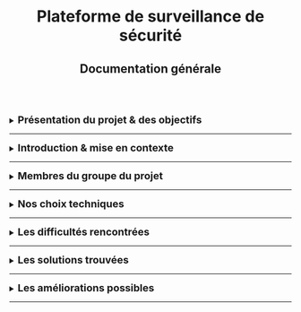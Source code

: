 <div align="center"><h1>Plateforme de surveillance de sécurité </h1></div>
<div align="center"><h2>Documentation générale</h2></div>
<br>
<br>
<br>

<details>
<summary><strong><font size="+1">Présentation du projet & des objectifs</font></strong></summary>

### _Présentation_
Qu'est-ce que la surveillance de la sécurité ?<br>
Cela consiste à inspecter le trafic réseau et l'infrastructure informatique à la recherche de signes de problèmes de sécurité. Ces signes peuvent fournir aux équipes informatiques des informations précieuses sur la posture de cybersécurité de l'organisation.<br>
  * **_Exemple_** :  
    Les équipes de sécurité peuvent remarquer des modifications inhabituelles apportées aux politiques de contrôle d'accès. Cela peut entraîner des flux de trafic inattendus entre les systèmes sur site et les applications Web non reconnues. Cela peut permettre d'alerter rapidement en cas de cyberattaque active, ce qui donne aux équipes de sécurité suffisamment de temps pour mener des efforts de correction et empêcher la perte de données.

### _Objectif principal_
Notre objectif principal est d'installer une plateforme de surveillance de sécurité.<br>
A la volonté du client, cette plateforme sera basé sur le logiciel Security Onion.<br>

### _Objectif secondaire_
Notre objectif secondaire est de mettre en place des règles de détection intrusion sur le réseau du client.

### _Les livrables_
Ce projet est livré avec trois documentations :
<dl>
  <dt>README - Documentation Générale</dt>
  <dd>Ce document est une présentation générale de notre projet.</dd>
  <dt>INSTALL - Documentation pour les administrateurs</dt>
  <dd>Ce document est une présentation pour les administrateurs qui devront installés les machines serveurs & clientes.<br>
  Il est livré avec un FAQ.</dd>
  <dt>USER_GUIDE - Documentation pour les utilisateurs</dt>
  <dd>Ce document est une présentation pour les utilisateurs qui décrira comment utiliser le système.<br>
  Il est livré avec un FAQ</dd>
</dl>

</details>

<HR>

<details>
<summary><strong><font size="+1">Introduction & mise en contexte</font></strong></summary>
<br>

Dans un monde où les cybermenaces sont en constante évolution, les entreprises doivent renforcer leur posture de sécurité.  
**Security Onion** se positionne comme une solution robuste pour les organisations cherchant à améliorer leur détection d'intrusions et leur réponse aux incidents.  
Grace à ses capacités de collecte de données, de visualisation et d'analyse, elle permet aux équipes de sécurité d'identifier rapidement les anomalies et les comportements suspects au sein de leur réseau.  
<br>
<div align="center"><img src="https://github.com/WildCodeSchool/TSSR-BDX-0924-P1-G3/blob/main/Images/securitylogo.png" width="25%"/></div><br>

Les entreprises, *grans ou petites*, peuvent déployer Security Onion pour créer un environnement de sécurité proactive, où la surveillance continue et l'analyse approfondie des données leur permettent de réagir efficacement face aux cyberattaques.  
En intégrant cette solution dnas leur infrastructure, elles se dotent d'un outil puissant pour sécuriser leurs actifs numériques et protéger leurs informations sensibles.  
<br>

De plus, [Security Onion](https://docs.securityonion.net/en/2.4/about.html) est une plateforme gratuite et OpenSource conçue par des défenseurs pour des défenseurs.  
Elle comprend la visibilité du réseau, la visibilité de l'hôte, la détecttion d'intrusion avec la méthode **Honeypot**, la gestion des journaux et la gestion des cas.  
Doug Burks a lancé Secuiry Onion en tant que projet libre et ouvert en 2008 puis a fondé en 2014 : Security Onion Solutions.  

</details>

<HR>

<details>
<summary><strong><font size="+1">Membres du groupe du projet</font></strong></summary>

#### Le groupe est composé de :
  * Sybill GRIBONVAL
  * Hamza MALKI

##### Scrum Master
Un Scrum Master ficilite l'application du sprint et de ses tâches.

##### Product Owner
Un Product Owner est le porteur de la vision du client et fait en sorte que sa vision soit respecté.

##### Semaine 1

Membre | Rôles | Tâches  
--- | --- | ---
Sybill | Scrum Master | Recherche sur les plateformes de surveillance de sécurité. <br> Création des fichiers Markdown sur GitHub.
Hamza | Product Owner | Recherche sur le logiciel Security Onion. <br> Recherche sur le serveur Linux CentOS pour Security Onion.
  
##### Semaine 2

Membre | Rôles | Tâches  
--- | --- | ---
Sybill | Product Owner | Finaliser le dépôt GitHub. <br> Création de la présentation.
Hamza | Scrum Master | Recherche sur les règles de détection. <br> Installation de la machine virtuelle Security Onion.

</details>

<HR>

<details>
<summary><strong><font size="+1">Nos choix techniques</font></strong></summary>

### Machine cliente
Le client peut être soit sous Ubuntu soit sous Windows avec la configuration suivante :
  * Nom
  * Compte utilisateur
  * Mot de passe
  * Adresse IP Fixe
Le client a souhaité d'avoir ses machines clientes sous Ubuntu.
Pour plus de détail, allez au chapitre **Installation des postes clients** de la documentation pour les administrateurs.

### Machine serveur
Security Onion dispose de son propre système d'exploitation qui basé sur Linux CentOS.  
Lors de l'installation de Security Onion sur une machine virtuelle, nous choisirons l'option *Import* qui est la plus basique et la plus simple version de Security Onion à utiliser.  
Cependant, pour une utilisation approfondie, nous conseillons de prendre l'option *StandAlone* qui sera la plus simple à utiliser mais complète au niveaux de la configuration pour une production.  
Pour plus de détail, allez au chapitre **Configuration & installation** de la documentation pour les administrateurs.

</details>

<HR>

<details>
<summary><strong><font size="+1">Les difficultés rencontrées</font></strong></summary>
<br>

Ci-dessous, une liste des difficultés que nous avons rencontrés lors de ce projet :
  * Utilisation du Markdown pour structurer la documentation et l'implémenter
  * Appliquer la méthode agile SCRUM
  * En raison de la complexité du projet et de son objectif centré sur la recherche et la documentation. Nous 
    n'avons pas été en mesure de réaliser tous les tests techniques et approfondis nécessaires pour une utilisation 
    complète du logiciel Security Onion. Nous sommes donc amenés à privilégier une présentation qui met l'accent 
    sur les aspects théoriques plutôt que techniques. 
  * Du fait de la complexité du logiciel et qu'il propose un large spectre d'outils, la machine où sera installé 
    Security Onion devra être assez puissante.
    En conséquence, il faudra avoir un budget financier pour cette machine. Cependant le client a choisi Security 
    Onion car il est OpenSource & **gratuit**.
  * Pour poursuivre sur le large spectre d'outils que propose Security Onion, sans documentation ou tutoriel, il 
    est vite facile de se perdre entre les outils proposés.

</details>

<HR>

<details>
<summary><strong><font size="+1">Les solutions trouvées</font></strong></summary>
<br>

### La méthode agile Scrum
Pour nous aider à appliquer la méthode agile Scrum, nous avons utilisés l'outils Trello qui nous a permit d'optimiser la gestion des tâches et de la coordination au sein de l'équipe.  
Cela facilite le suivi de l'avancement du projet et favorise une collaboration harmonieuse de l'équipe.
<br>

### Documentation Security Onion
Dans le chapitres **Les difficultés rencontrées**, nous avons parlé de la complexité de Security Onion et de son large spectre d'outils qu'il peut proposer.<br>
En poursuivant nos recherches, nous avons trouvés un [dépôt](https://github.com/Security-Onion-Solutions/securityonion/tree/2.4/main) GitHub de Security Onion avec toute la documentation officielle.<br>
Cela nous a permis d'approfondir notre compréhension du sujet et d'améliorer notre présentation.

</details>

<HR>

<details>
<summary><strong><font size="+1">Les améliorations possibles</font></strong></summary>
<br>

### Généralités
Dans un secteur informatique en constante évolution, il est essentiel de se tenir informé des dernières mises à jours logicielles et de consulter la documentation officielle des outils tels que **Zeek**, **Suricata**, **Kibana** & **Elasticsearch**. Cela permet d'adopter rapidement les nouvelles fonctionnalités et d'optimiser l'expérience utilisateur.  
<br>

### Exemple
Encore aujourd'hui, nous trouvons des documentations et tutoriel sur Security Onion utilisant l'outils *TheHive*. Cependant, Security Onion n'utilise plus cet outils et l'a remplacé par *Cases*.  

### Conclusion
Cette vigilance face aux évolutions technologiques est indispensable pour garantir une sécurité renforcée et une efficacité optimale dans la gestion des systèmes d'information.


</details>
<HR>

